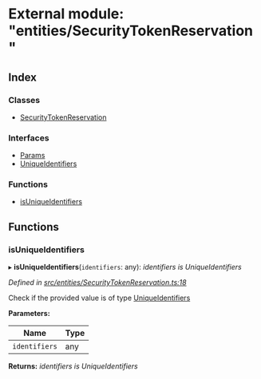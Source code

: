# External module: "entities/SecurityTokenReservation"

## Index

### Classes

* [SecurityTokenReservation](../classes/_entities_securitytokenreservation_.securitytokenreservation.md)

### Interfaces

* [Params](../interfaces/_entities_securitytokenreservation_.params.md)
* [UniqueIdentifiers](../interfaces/_entities_securitytokenreservation_.uniqueidentifiers.md)

### Functions

* [isUniqueIdentifiers](_entities_securitytokenreservation_.md#isuniqueidentifiers)

## Functions

###  isUniqueIdentifiers

▸ **isUniqueIdentifiers**(`identifiers`: any): *identifiers is UniqueIdentifiers*

*Defined in [src/entities/SecurityTokenReservation.ts:18](https://github.com/PolymathNetwork/polymath-sdk/blob/ade5412/src/entities/SecurityTokenReservation.ts#L18)*

Check if the provided value is of type [UniqueIdentifiers](../interfaces/_entities_securitytokenreservation_.uniqueidentifiers.md)

**Parameters:**

Name | Type |
------ | ------ |
`identifiers` | any |

**Returns:** *identifiers is UniqueIdentifiers*
